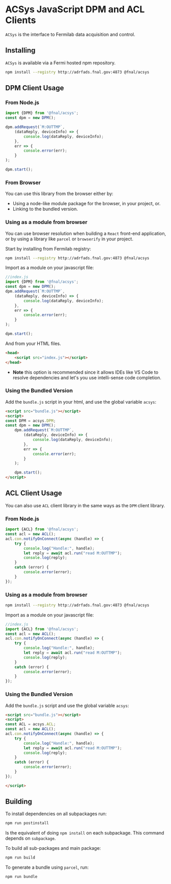 # ACSys JavaScript DPM and ACL Clients

`ACSys` is the interface to Fermilab data acquisition and control.


## Installing

`ACSys` is available via a Fermi hosted npm repository.

```bash
npm install --registry http://adrfads.fnal.gov:4873 @fnal/acsys
```


## DPM Client Usage

### From Node.js

```javascript
import {DPM} from '@fnal/acsys';
const dpm = new DPM();

dpm.addRequest(`M:OUTTMP`,
    (dataReply, deviceInfo) => {
        console.log(dataReply, deviceInfo);
    },
    err => {
        console.error(err);
    }
);

dpm.start();
```


### From Browser 

You can use this library from the browser either by:
- Using a node-like module package for the browser, in your project, or.
- Linking to the bundled version.


### Using as a module from browser

You can use browser resolution when building a `React` front-end application, or by using a library like `parcel` or `browserify` in your project.

Start by installing from Fermilab registry:

```bash
npm install --registry http://adrfads.fnal.gov:4873 @fnal/acsys
```

Import as a module on your javascript file:

```javascript
//index.js
import {DPM} from '@fnal/acsys';
const dpm = new DPM();
dpm.addRequest(`M:OUTTMP`,
    (dataReply, deviceInfo) => {
        console.log(dataReply, deviceInfo);
    },
    err => {
        console.error(err);
    }
);

dpm.start();
```

And from your HTML files.

```html
<head>
    <script src="index.js"></script>
</head>
```

* **Note** this option is recommended since it allows IDEs like VS Code to resolve dependencies and let's you use intelli-sense code completion.


### Using the Bundled Version

Add the `bundle.js` script in your html, and use the global variable `acsys`:

```html
<script src="bundle.js"></script>
<script>
const DPM = acsys.DPM;
const dpm = new DPM();
    dpm.addRequest(`M:OUTTMP`,
        (dataReply, deviceInfo) => {
            console.log(dataReply, deviceInfo);
        },
        err => {
            console.error(err);
        }
    );

    dpm.start();
</script>
```


## ACL Client Usage

You can also use `ACL` client library in the same ways as the `DPM` client library.


### From Node.js

```javascript
import {ACL} from '@fnal/acsys';
const acl = new ACL();
acl.con.notifyOnConnect(async (handle) => {
    try {
        console.log("Handle:", handle);
        let reply = await acl.run("read M:OUTTMP");
        console.log(reply);
    }
    catch (error) {
        console.error(error);
    }
});
```


### Using as a module from browser

```bash
npm install --registry http://adrfads.fnal.gov:4873 @fnal/acsys
```

Import as a module on your javascript file:

```javascript
//index.js
import {ACL} from '@fnal/acsys';
const acl = new ACL();
acl.con.notifyOnConnect(async (handle) => {
    try {
        console.log("Handle:", handle);
        let reply = await acl.run("read M:OUTTMP");
        console.log(reply);
    }
    catch (error) {
        console.error(error);
    }
});
```


### Using the Bundled Version

Add the `bundle.js` script and use the global variable `acsys`:

```html
<script src="bundle.js"></script>
<script>
const ACL = acsys.ACL;
const acl = new ACL();
acl.con.notifyOnConnect(async (handle) => {
    try {
        console.log("Handle:", handle);
        let reply = await acl.run("read M:OUTTMP");
        console.log(reply);
    }
    catch (error) {
        console.error(error);
    }
});

</script>
```


## Building

To install dependencies on all subpackages run:

```bash
npm run postinstall
```

Is the equivalent of doing `npm install` on each subpackage. This command depends on `subpackage`.

To build all sub-packages and main package:

```bash
npm run build
```

To generate a bundle using `parcel`, run:

```bash
npm run bundle
```
